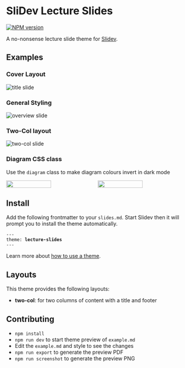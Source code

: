 # SliDev Lecture Slides

[![NPM version](https://img.shields.io/npm/v/slidev-theme-lecture-slides?color=3AB9D4&label=)](https://www.npmjs.com/package/slidev-theme-lecture-slides)

A no-nonsense lecture slide theme for [Slidev](https://github.com/slidevjs/slidev).

## Examples

### Cover Layout

![title slide](assets/title.png?raw=true)

### General Styling

![overview slide](assets/overview.png?raw=true)

### Two-Col layout

![two-col slide](assets/two-col.png?raw=true)

### Diagram CSS class

Use the `diagram` class to make diagram colours invert in dark mode

<div style="display: flex">
<img src="assets/diagram_light.png" width="49%"/>
<img src="assets/diagram_dark.png" width="49%"/>
</div>

## Install

Add the following frontmatter to your `slides.md`.
Start Slidev then it will prompt you to install the theme automatically.

<pre><code>---
theme: <b>lecture-slides</b>
---</code></pre>

Learn more about [how to use a theme](https://sli.dev/themes/use).

## Layouts

This theme provides the following layouts:

- **two-col**: for two columns of content with a title and footer

## Contributing

- `npm install`
- `npm run dev` to start theme preview of `example.md`
- Edit the `example.md` and style to see the changes
- `npm run export` to generate the preview PDF
- `npm run screenshot` to generate the preview PNG
